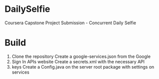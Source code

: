 # DailySelfie
Coursera Capstone Project Submission - Concurrent Daily Selfie

# Build

 1. Clone the repository Create a google-services.json from the Google
 2. Sign In APIs website Create a secrets.xml with the necessary API
 3. keys Create a Config.java on the server root package with settings on services